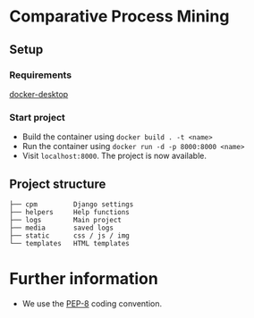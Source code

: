 # Comparative Process Mining
## Setup
### Requirements
[docker-desktop](https://www.docker.com/products/docker-desktop)

### Start project
* Build the container using `docker build . -t <name>` 
* Run the container using `docker run -d -p 8000:8000 <name>`
* Visit `localhost:8000`. The project is now available.

## Project structure
````
├── cpm         Django settings
├── helpers     Help functions
├── logs        Main project
├── media       saved logs
├── static      css / js / img
└── templates   HTML templates
````
# Further information
* We use the [PEP-8](https://www.python.org/dev/peps/pep-0008/) coding convention.
